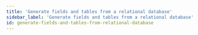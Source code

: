 ```yaml
---
title: 'Generate fields and tables from a relational database'
sidebar_label: 'Generate fields and tables from a relational database'
id: generate-fields-and-tables-from-relational-database
---
```

